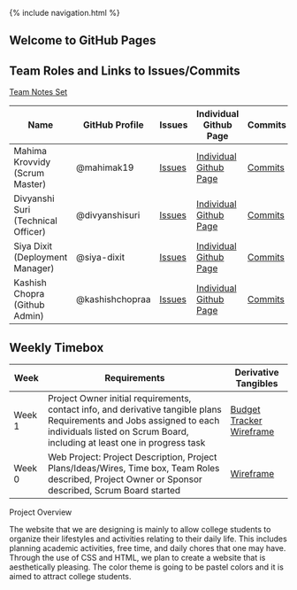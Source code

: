 {% include navigation.html %}

## Welcome to GitHub Pages



## Team Roles and Links to Issues/Commits
[Team Notes Set](https://drive.google.com/drive/folders/1OO_uDmH_A1tTisIU9VoWnIfKt1gEUctu?usp=sharing)

|Name|GitHub Profile|Issues|Individual Github Page|Commits|
|--------|---------|-------|-------|-------|
|Mahima Krovvidy (Scrum Master)|@mahimak19|[Issues](https://github.com/kashishchopraa/m224--koalacoders/issues?q=assignee%3Amahimak19+is%3Aopen)|[Individual Github Page](https://mahimak19.github.io/mahima_indiv/)|[Commits](https://github.com/kashishchopraa/m224--koalacoders/commit/69aaeeee26447ac0912cc5721f2af65ff3b6c445)|
|Divyanshi Suri (Technical Officer)|@divyanshisuri|[Issues](https://github.com/kashishchopraa/m224--koalacoders/issues?q=assignee%3Adivyanshisuri+is%3Aopen)|[Individual Github Page](github)|[Commits](https://github.com/kashishchopraa/m224--koalacoders/commit/1cb132c8d629e6990bf4132eb5b247d5026b67c9)
|Siya Dixit (Deployment Manager)|@siya-dixit|[Issues](https://github.com/kashishchopraa/m224--koalacoders/issues?q=assignee%3Asiya-dixit+is%3Aopen)|[Individual Github Page](https://siya-dixit.github.io/siya-repository/)|[Commits](commit)|
|Kashish Chopra (Github Admin)|@kashishchopraa|[Issues](https://github.com/kashishchopraa/m224--koalacoders/issues?q=assignee%3Akashishchopraa+is%3Aopen)|[Individual Github Page](https://kashishchopraa.github.io/Individual-Algorithmic-Project/)|[Commits](https://github.com/kashishchopraa/m224--koalacoders/commit/18821440f16c09d22f216cea670b266e78ef5c3f)|

## Weekly Timebox

|Week|Requirements|Derivative Tangibles|
|--------|---------|-------|
|Week 1|Project Owner initial requirements, contact info, and derivative tangible plans Requirements and Jobs assigned to each individuals listed on Scrum Board, including at least one in progress task|[Budget Tracker Wireframe](https://www.figma.com/file/GR7a3HWdAPiNaj1hV8ryXD/Wireframe-Tri-3?node-id=0%3A1)
|Week 0|Web Project: Project Description, Project Plans/Ideas/Wires, Time box, Team Roles described, Project Owner or Sponsor described, Scrum Board started|[Wireframe](https://www.figma.com/file/GR7a3HWdAPiNaj1hV8ryXD/Wireframe-Tri-3)


Project Overview

The website that we are designing is mainly to allow college students to organize their lifestyles and activities relating to their daily life. This includes planning academic activities, free time, and daily chores that one may have. Through the use of CSS and HTML, we plan to create a website that is aesthetically pleasing. The color theme is going to be pastel colors and it is aimed to attract college students. 























